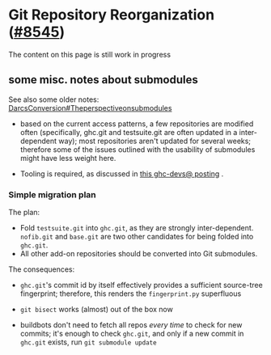 # Git Repository Reorganization ([\#8545](https://gitlab.haskell.org//ghc/ghc/issues/8545))


The content on this page is still work in progress

## some misc. notes about submodules


See also some older notes: [DarcsConversion\#Theperspectiveonsubmodules](darcs-conversion#the-perspective-on-submodules)

- based on the current access patterns, a few repositories are modified often (specifically,  ghc.git and testsuite.git are often updated in a inter-dependent way); most repositories aren't updated for several weeks; therefore some of the issues outlined with the usability of submodules might have less weight here.

- Tooling is required, as discussed in [ this ghc-devs@ posting](http://permalink.gmane.org/gmane.comp.lang.haskell.ghc.devel/2718) .

### Simple migration plan


The plan:

- Fold `testsuite.git` into `ghc.git`, as they are strongly inter-dependent. `nofib.git` and `base.git` are two other candidates for being folded into `ghc.git`.
- All other add-on repositories should be converted into Git submodules.


The consequences:

- `ghc.git`'s commit id by itself effectively provides a sufficient source-tree fingerprint; therefore, this renders the `fingerprint.py` superfluous

- `git bisect` works (almost) out of the box now

- buildbots don't need to fetch all repos *every time* to check for new commits; it's enough to check `ghc.git`, and only if a new commit in `ghc.git` exists, run `git submodule update`